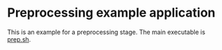 # Preprocessing example application

This is an example for a preprocessing stage. The main executable is [prep.sh](prep.sh).